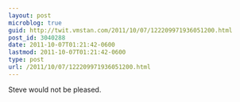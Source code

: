 ```yaml
---
layout: post
microblog: true
guid: http://twit.vmstan.com/2011/10/07/122209971936051200.html
post_id: 3040288
date: 2011-10-07T01:21:42-0600
lastmod: 2011-10-07T01:21:42-0600
type: post
url: /2011/10/07/122209971936051200.html
---
```

Steve would not be pleased.

